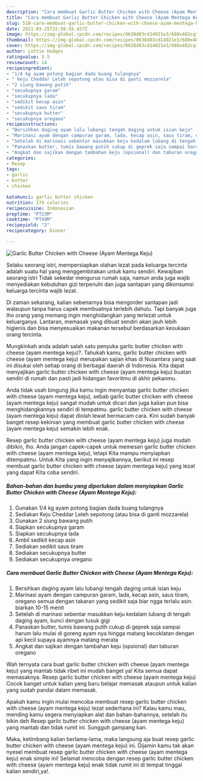 ```yaml
---
description: "Cara membuat Garlic Butter Chicken with Cheese (Ayam Mentega Keju) yang enak dan Mudah Dibuat"
title: "Cara membuat Garlic Butter Chicken with Cheese (Ayam Mentega Keju) yang enak dan Mudah Dibuat"
slug: 518-cara-membuat-garlic-butter-chicken-with-cheese-ayam-mentega-keju-yang-enak-dan-mudah-dibuat
date: 2021-03-25T22:58:55.427Z
image: https://img-global.cpcdn.com/recipes/0638d83cd14021e3/680x482cq70/garlic-butter-chicken-with-cheese-ayam-mentega-keju-foto-resep-utama.jpg
thumbnail: https://img-global.cpcdn.com/recipes/0638d83cd14021e3/680x482cq70/garlic-butter-chicken-with-cheese-ayam-mentega-keju-foto-resep-utama.jpg
cover: https://img-global.cpcdn.com/recipes/0638d83cd14021e3/680x482cq70/garlic-butter-chicken-with-cheese-ayam-mentega-keju-foto-resep-utama.jpg
author: Lottie Hodges
ratingvalue: 3.5
reviewcount: 14
recipeingredient:
- "1/4 kg ayam potong bagian dada buang tulangnya"
- " Keju Cheddar Leleh sepotong atau bisa di ganti mozzarela"
- "2 siung bawang putih"
- "secukupnya garam"
- "secukupnya lada"
- "sedikit kecap asin"
- "sedikit saus tiram"
- "secukupnya butter"
- "secukupnya oregano"
recipeinstructions:
- "Bersihkan daging ayam lalu lubangi tengah daging untuk isian keju"
- "Marinasi ayam dengan campuran garam, lada, kecap asin, saus tiram, oregano semua dengan takaran yang sedikit saja biar ngga terlalu asin. biarkan 10-15 menit"
- "Setelah di marinasi sebentar masukkan keju kedalam lubang di tengah daging ayam, kunci dengan tusuk gigi"
- "Panaskan butter, tumis bawang putih cukup di geprek saja sampai harum lalu mulai di goreng ayam nya hingga matang kecoklatan dengan api kecil supaya ayamnya matang merata"
- "Angkat dan sajikan dengan tambahan keju (opsional) dan taburan oregano"
categories:
- Resep
tags:
- garlic
- butter
- chicken

katakunci: garlic butter chicken 
nutrition: 174 calories
recipecuisine: Indonesian
preptime: "PT23M"
cooktime: "PT49M"
recipeyield: "2"
recipecategory: Dinner

---
```



![Garlic Butter Chicken with Cheese (Ayam Mentega Keju)](https://img-global.cpcdn.com/recipes/0638d83cd14021e3/680x482cq70/garlic-butter-chicken-with-cheese-ayam-mentega-keju-foto-resep-utama.jpg)

Selaku seorang istri, mempersiapkan olahan lezat pada keluarga tercinta adalah suatu hal yang menggembirakan untuk kamu sendiri. Kewajiban seorang istri Tidak sekedar mengurus rumah saja, namun anda juga wajib menyediakan kebutuhan gizi terpenuhi dan juga santapan yang dikonsumsi keluarga tercinta wajib lezat.

Di zaman  sekarang, kalian sebenarnya bisa mengorder santapan jadi walaupun tanpa harus capek membuatnya terlebih dahulu. Tapi banyak juga lho orang yang memang ingin menghidangkan yang terlezat untuk keluarganya. Lantaran, memasak yang dibuat sendiri akan jauh lebih higienis dan bisa menyesuaikan makanan tersebut berdasarkan kesukaan orang tercinta. 



Mungkinkah anda adalah salah satu penyuka garlic butter chicken with cheese (ayam mentega keju)?. Tahukah kamu, garlic butter chicken with cheese (ayam mentega keju) merupakan sajian khas di Nusantara yang saat ini disukai oleh setiap orang di berbagai daerah di Indonesia. Kita dapat menyajikan garlic butter chicken with cheese (ayam mentega keju) buatan sendiri di rumah dan pasti jadi hidangan favoritmu di akhir pekanmu.

Anda tidak usah bingung jika kamu ingin menyantap garlic butter chicken with cheese (ayam mentega keju), sebab garlic butter chicken with cheese (ayam mentega keju) sangat mudah untuk dicari dan juga kalian pun bisa menghidangkannya sendiri di tempatmu. garlic butter chicken with cheese (ayam mentega keju) dapat diolah lewat bermacam cara. Kini sudah banyak banget resep kekinian yang membuat garlic butter chicken with cheese (ayam mentega keju) semakin lebih enak.

Resep garlic butter chicken with cheese (ayam mentega keju) juga mudah dibikin, lho. Anda jangan capek-capek untuk memesan garlic butter chicken with cheese (ayam mentega keju), tetapi Kita mampu menyiapkan ditempatmu. Untuk Kita yang ingin menyajikannya, berikut ini resep membuat garlic butter chicken with cheese (ayam mentega keju) yang lezat yang dapat Kita coba sendiri.

<!--inarticleads1-->

##### Bahan-bahan dan bumbu yang diperlukan dalam menyiapkan Garlic Butter Chicken with Cheese (Ayam Mentega Keju):

1. Gunakan 1/4 kg ayam potong bagian dada buang tulangnya
1. Sediakan  Keju Cheddar Leleh sepotong (atau bisa di ganti mozzarela)
1. Gunakan 2 siung bawang putih
1. Siapkan secukupnya garam
1. Siapkan secukupnya lada
1. Ambil sedikit kecap asin
1. Sediakan sedikit saus tiram
1. Sediakan secukupnya butter
1. Sediakan secukupnya oregano




<!--inarticleads2-->

##### Cara membuat Garlic Butter Chicken with Cheese (Ayam Mentega Keju):

1. Bersihkan daging ayam lalu lubangi tengah daging untuk isian keju
1. Marinasi ayam dengan campuran garam, lada, kecap asin, saus tiram, oregano semua dengan takaran yang sedikit saja biar ngga terlalu asin. biarkan 10-15 menit
1. Setelah di marinasi sebentar masukkan keju kedalam lubang di tengah daging ayam, kunci dengan tusuk gigi
1. Panaskan butter, tumis bawang putih cukup di geprek saja sampai harum lalu mulai di goreng ayam nya hingga matang kecoklatan dengan api kecil supaya ayamnya matang merata
1. Angkat dan sajikan dengan tambahan keju (opsional) dan taburan oregano




Wah ternyata cara buat garlic butter chicken with cheese (ayam mentega keju) yang mantab tidak ribet ini mudah banget ya! Kita semua dapat memasaknya. Resep garlic butter chicken with cheese (ayam mentega keju) Cocok banget untuk kalian yang baru belajar memasak ataupun untuk kalian yang sudah pandai dalam memasak.

Apakah kamu ingin mulai mencoba membuat resep garlic butter chicken with cheese (ayam mentega keju) lezat sederhana ini? Kalau kamu mau, mending kamu segera menyiapkan alat dan bahan-bahannya, setelah itu bikin deh Resep garlic butter chicken with cheese (ayam mentega keju) yang mantab dan tidak rumit ini. Sungguh gampang kan. 

Maka, ketimbang kalian berlama-lama, maka langsung aja buat resep garlic butter chicken with cheese (ayam mentega keju) ini. Dijamin kamu tak akan nyesel membuat resep garlic butter chicken with cheese (ayam mentega keju) enak simple ini! Selamat mencoba dengan resep garlic butter chicken with cheese (ayam mentega keju) enak tidak rumit ini di tempat tinggal kalian sendiri,ya!.


